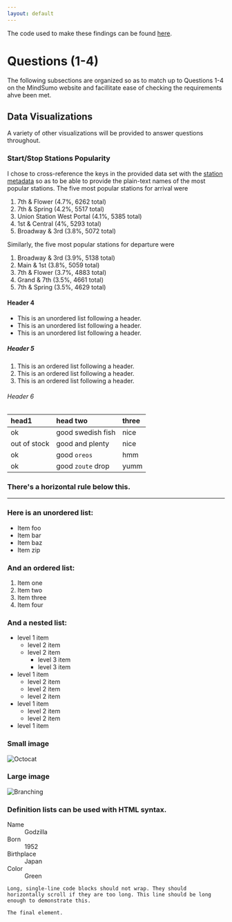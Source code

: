 ```yaml
---
layout: default
---
```

The code used to make these findings can be found [here](https://github.com/alex-kj-chin/capital_one_challenge).

# Questions (1-4)

The following subsections are organized so as to match up to Questions 1-4 on the MindSumo website and facillitate ease of checking the requirements ahve been met.

## Data Visualizations

A variety of other visualizations will be provided to answer questions throughout.

### Start/Stop Stations Popularity

I chose to cross-reference the keys in the provided data set with the [station metadata](https://bikeshare.metro.net/about/data/) so as to be able to provide the plain-text names of the most popular stations. The five most popular stations for arrival were

1. 7th & Flower (4.7%, 6262 total)
2. 7th & Spring (4.2%, 5517 total)
3. Union Station West Portal (4.1%, 5385 total)
4. 1st & Central (4%, 5293 total)
5. Broadway & 3rd (3.8%, 5072 total)

Similarly, the five most popular stations for departure were

1. Broadway & 3rd (3.9%, 5138 total)
2. Main & 1st (3.8%, 5059 total)
3. 7th & Flower (3.7%, 4883 total)
4. Grand & 7th (3.5%, 4661 total)
5. 7th & Spring (3.5%, 4629 total)

#### Header 4

*   This is an unordered list following a header.
*   This is an unordered list following a header.
*   This is an unordered list following a header.

##### Header 5

1.  This is an ordered list following a header.
2.  This is an ordered list following a header.
3.  This is an ordered list following a header.

###### Header 6

| head1        | head two          | three |
|:-------------|:------------------|:------|
| ok           | good swedish fish | nice  |
| out of stock | good and plenty   | nice  |
| ok           | good `oreos`      | hmm   |
| ok           | good `zoute` drop | yumm  |

### There's a horizontal rule below this.

* * *

### Here is an unordered list:

*   Item foo
*   Item bar
*   Item baz
*   Item zip

### And an ordered list:

1.  Item one
1.  Item two
1.  Item three
1.  Item four

### And a nested list:

- level 1 item
  - level 2 item
  - level 2 item
    - level 3 item
    - level 3 item
- level 1 item
  - level 2 item
  - level 2 item
  - level 2 item
- level 1 item
  - level 2 item
  - level 2 item
- level 1 item

### Small image

![Octocat](https://assets-cdn.github.com/images/icons/emoji/octocat.png)

### Large image

![Branching](https://guides.github.com/activities/hello-world/branching.png)


### Definition lists can be used with HTML syntax.

<dl>
<dt>Name</dt>
<dd>Godzilla</dd>
<dt>Born</dt>
<dd>1952</dd>
<dt>Birthplace</dt>
<dd>Japan</dd>
<dt>Color</dt>
<dd>Green</dd>
</dl>

```
Long, single-line code blocks should not wrap. They should horizontally scroll if they are too long. This line should be long enough to demonstrate this.
```

```
The final element.
```
